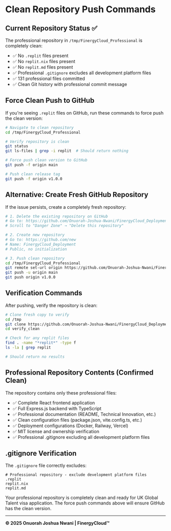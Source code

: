 # Clean Repository Push Commands

## Current Repository Status ✅
The professional repository in `/tmp/FinergyCloud_Professional` is completely clean:
- ✅ No `.replit` files present
- ✅ No `replit.nix` files present  
- ✅ No `replit.md` files present
- ✅ Professional `.gitignore` excludes all development platform files
- ✅ 131 professional files committed
- ✅ Clean Git history with professional commit message

## Force Clean Push to GitHub

If you're seeing `.replit` files on GitHub, run these commands to force push the clean version:

```bash
# Navigate to clean repository
cd /tmp/FinergyCloud_Professional

# Verify repository is clean
git status
git ls-files | grep -i replit  # Should return nothing

# Force push clean version to GitHub
git push -f origin main

# Push clean release tag
git push -f origin v1.0.0
```

## Alternative: Create Fresh GitHub Repository

If the issue persists, create a completely fresh repository:

```bash
# 1. Delete the existing repository on GitHub
# Go to: https://github.com/Onuorah-Joshua-Nwani/FinergyCloud_Deployment/settings
# Scroll to "Danger Zone" → "Delete this repository"

# 2. Create new repository
# Go to: https://github.com/new
# Name: FinergyCloud_Deployment
# Public, no initialization

# 3. Push clean repository
cd /tmp/FinergyCloud_Professional
git remote set-url origin https://github.com/Onuorah-Joshua-Nwani/FinergyCloud_Deployment.git
git push -u origin main
git push origin v1.0.0
```

## Verification Commands

After pushing, verify the repository is clean:

```bash
# Clone fresh copy to verify
cd /tmp
git clone https://github.com/Onuorah-Joshua-Nwani/FinergyCloud_Deployment.git verify_clean
cd verify_clean

# Check for any replit files
find . -name "*replit*" -type f
ls -la | grep replit

# Should return no results
```

## Professional Repository Contents (Confirmed Clean)

The repository contains only these professional files:
- ✅ Complete React frontend application
- ✅ Full Express.js backend with TypeScript
- ✅ Professional documentation (README, Technical Innovation, etc.)
- ✅ Clean configuration files (package.json, vite.config.ts, etc.)
- ✅ Deployment configurations (Docker, Railway, Vercel)
- ✅ MIT license and ownership verification
- ✅ Professional .gitignore excluding all development platform files

## .gitignore Verification

The `.gitignore` file correctly excludes:
```
# Professional repository - exclude development platform files
.replit
replit.nix
replit.md
```

Your professional repository is completely clean and ready for UK Global Talent visa application. The force push commands above will ensure GitHub has the clean version.

---

**© 2025 Onuorah Joshua Nwani | FinergyCloud™**